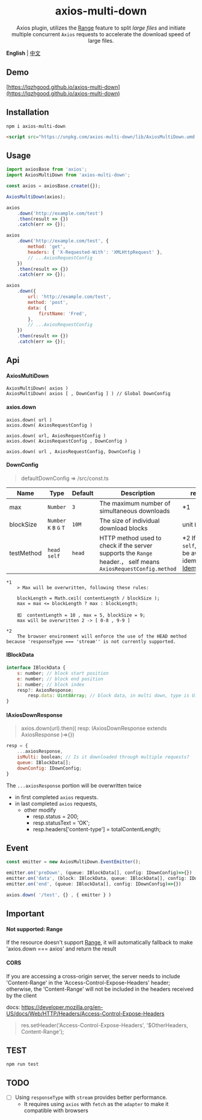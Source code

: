 <h1 align="center">axios-multi-down</h1>

<p align="center">Axios plugin, utilizes the <a href='https://developer.mozilla.org/en-US/docs/Web/HTTP/Headers/Range' target='_blank'>Range</a> feature to split <i>large files</i> and initiate multiple concurrent <code>Axios</code> requests to accelerate the download speed of large files.</p>

**English** | [中文](./README.zh-hans.md)

## Demo

[https://lqzhgood.github.io/axios-multi-down](https://lqzhgood.github.io/axios-multi-down)

## Installation

```shell
npm i axios-multi-down
```

```html
<script src="https://unpkg.com/axios-multi-down/lib/AxiosMultiDown.umd.js"></script>
```

## Usage

```js
import axiosBase from 'axios';
import AxiosMultiDown from 'axios-multi-down';

const axios = axiosBase.create({});

AxiosMultiDown(axios);

axios
    .down('http://example.com/test')
    .then(result => {})
    .catch(err => {});

axios
    .down('http://example.com/test', {
        method: 'get',
        headers: { 'X-Requested-With': 'XMLHttpRequest' },
        // ...AxiosRequestConfig
    })
    .then(result => {})
    .catch(err => {});

axios
    .down({
        url: 'http://example.com/test',
        method: 'post',
        data: {
            firstName: 'Fred',
        },
        // ...AxiosRequestConfig
    })
    .then(result => {})
    .catch(err => {});
```

## Api

#### AxiosMultiDown

```
AxiosMultiDown( axios )
AxiosMultiDown( axios [ , DownConfig ] ) // Global DownConfig
```

#### axios.down

```
axios.down( url )
axios.down( AxiosRequestConfig )

axios.down( url, AxiosRequestConfig )
axios.down( AxiosRequestConfig , DownConfig )

axios.down( url , AxiosRequestConfig, DownConfig )
```

#### DownConfig

> defaultDownConfig => /src/const.ts

| Name       | Type                     | Default | Description                                                                                                   | remark                                                                                                                         |
| ---------- | ------------------------ | ------- | ------------------------------------------------------------------------------------------------------------- | ------------------------------------------------------------------------------------------------------------------------------ |
| max        | `Number`                 | `3`     | The maximum number of simultaneous downloads                                                                  | \*1                                                                                                                            |
| blockSize  | `Number` `K` `B` `G` `T` | `10M`   | The size of individual download blocks                                                                        | unit `byte`                                                                                                                    |
| testMethod | `head self`              | `head`  | HTTP method used to check if the server supports the `Range` header.， self means `AxiosRequestConfig.method` | \*2 If using `self`, please be aware of idempotence [Idempotent](https://developer.mozilla.org/en-US/docs/Glossary/Idempotent) |

```
*1
    > Max will be overwritten, following these rules:

    blockLength = Math.ceil( contentLength / blockSize );
    max = max <= blockLength ? max : blockLength;

    如  contentLength = 10 , max = 5, blockSize = 9;
    max will be overwritten 2 -> [ 0-8 , 9-9 ]

*2
    The browser environment will enforce the use of the HEAD method because 'responseType === 'stream'' is not currently supported.

```

#### IBlockData

```js
interface IBlockData {
    s: number; // block start position
    e: number; // block end position
    i: number; // block index
    resp?: AxiosResponse;
        resp.data: Uint8Array; // block data, in multi down, type is Uint8Array
}
```

#### IAxiosDownResponse

> axios.down(url).then(( resp: IAxiosDownResponse extends AxiosResponse )=>{})

```js
resp = {
    ...axiosResponse,
    isMulti: boolean; // Is it downloaded through multiple requests?
    queue: IBlockData[];
    downConfig: IDownConfig;
}

```

The `...axiosResponse` portion will be overwritten twice

-   in first completed `axios` requests.
-   in last completed `axios` requests,
    -   other modify
        -   resp.status = 200;
        -   resp.statusText = 'OK';
        -   resp.headers['content-type'] = totalContentLength;

## Event

```js
const emitter = new AxiosMultiDown.EventEmitter();

emitter.on('preDown', (queue: IBlockData[], config: IDownConfig)=>{})
emitter.on('data', (block: IBlockData, queue: IBlockData[], config: IDownConfig)
emitter.on('end', (queue: IBlockData[], config: IDownConfig)=>{})

axios.down( '/test', {} , { emitter } )

```

## Important

#### Not supported: Range

If the resource doesn't support [Range](https://developer.mozilla.org/en-US/docs/Web/HTTP/Headers/Range), it will automatically fallback to make 'axios.down === axios' and return the result

#### CORS

If you are accessing a cross-origin server, the server needs to include 'Content-Range' in the 'Access-Control-Expose-Headers' header; otherwise, the 'Content-Range' will not be included in the headers received by the client

docs: https://developer.mozilla.org/en-US/docs/Web/HTTP/Headers/Access-Control-Expose-Headers

> res.setHeader('Access-Control-Expose-Headers', '$OtherHeaders, Content-Range');

## TEST

```
npm run test
```

## TODO

-   [ ] Using `responseType` with `stream` provides better performance.
    -   It requires using `axios` with `fetch` as the `adapter` to make it compatible with browsers
